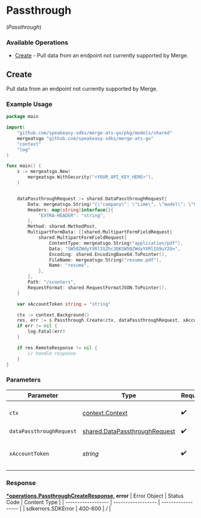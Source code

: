 # Passthrough
(*Passthrough*)

### Available Operations

* [Create](#create) - Pull data from an endpoint not currently supported by Merge.

## Create

Pull data from an endpoint not currently supported by Merge.

### Example Usage

```go
package main

import(
	"github.com/speakeasy-sdks/merge-ats-go/pkg/models/shared"
	mergeatsgo "github.com/speakeasy-sdks/merge-ats-go"
	"context"
	"log"
)

func main() {
    s := mergeatsgo.New(
        mergeatsgo.WithSecurity("<YOUR_API_KEY_HERE>"),
    )


    dataPassthroughRequest := shared.DataPassthroughRequest{
        Data: mergeatsgo.String("{\"company\": \"Lime\", \"model\": \"Gen 2.5\"}"),
        Headers: map[string]interface{}{
            "EXTRA-HEADER": "string",
        },
        Method: shared.MethodPost,
        MultipartFormData: []shared.MultipartFormFieldRequest{
            shared.MultipartFormFieldRequest{
                ContentType: mergeatsgo.String("application/pdf"),
                Data: "SW50ZWdyYXRlIGZhc3QKSW50ZWdyYXRlIG9uY2U=",
                Encoding: shared.EncodingBase64.ToPointer(),
                FileName: mergeatsgo.String("resume.pdf"),
                Name: "resume",
            },
        },
        Path: "/scooters",
        RequestFormat: shared.RequestFormatJSON.ToPointer(),
    }

    var xAccountToken string = "string"

    ctx := context.Background()
    res, err := s.Passthrough.Create(ctx, dataPassthroughRequest, xAccountToken)
    if err != nil {
        log.Fatal(err)
    }

    if res.RemoteResponse != nil {
        // handle response
    }
}
```

### Parameters

| Parameter                                                                          | Type                                                                               | Required                                                                           | Description                                                                        |
| ---------------------------------------------------------------------------------- | ---------------------------------------------------------------------------------- | ---------------------------------------------------------------------------------- | ---------------------------------------------------------------------------------- |
| `ctx`                                                                              | [context.Context](https://pkg.go.dev/context#Context)                              | :heavy_check_mark:                                                                 | The context to use for the request.                                                |
| `dataPassthroughRequest`                                                           | [shared.DataPassthroughRequest](../../pkg/models/shared/datapassthroughrequest.md) | :heavy_check_mark:                                                                 | N/A                                                                                |
| `xAccountToken`                                                                    | *string*                                                                           | :heavy_check_mark:                                                                 | Token identifying the end user.                                                    |


### Response

**[*operations.PassthroughCreateResponse](../../pkg/models/operations/passthroughcreateresponse.md), error**
| Error Object       | Status Code        | Content Type       |
| ------------------ | ------------------ | ------------------ |
| sdkerrors.SDKError | 400-600            | */*                |
